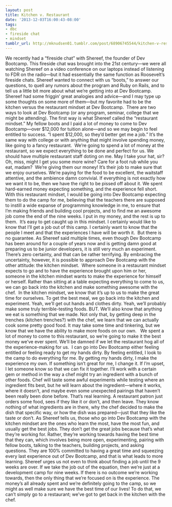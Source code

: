 ```yaml
---
layout: post
title: Kitchen v. Restaurant
date: '2013-12-03T16:00:43-08:00'
tags:
- dbc
- fireside chat
- mindset
tumblr_url: http://mknudsen01.tumblr.com/post/68906745544/kitchen-v-restaurant
---
```

We recently had a “fireside chat” with Shereef, the founder of Dev Bootcamp. This fireside chat was brought into the 21st century—we were all watching Shereef on a video conference on our laptops instead of listening to FDR on the radio—but it had essentially the same function as Roosevelt’s fireside chats. Shereef wanted to connect with us “boots,” to answer our questions, to quell any rumors about the program and Ruby on Rails, and to tell us a little bit more about what we’re getting into at Dev Bootcamp.
Shereef had some friggin’ great analogies and advice—and I may type up some thoughts on some more of them—but my favorite had to be the kitchen versus the restaurant mindset at Dev Bootcamp. 
There are two ways to look at Dev Bootcamp (or any program, seminar, college that we might be attending). The first way is what Shereef called the “restaurant mindset.” My fellow boots and I paid a lot of money to come to Dev Bootcamp—over $12,000 for tuition alone—and so we may begin to feel entitled to success. “I spent $12,000, so they’d better get me a job.” It’s the same way with college or with anything that might involve spending money, like going to a fancy restaurant. 
We’re going to spend a lot of money at the restaurant, so we expect everything to be done and perfect for us. We should have multiple restaurant staff doting on me. May I take your hat, sir? Oh, miss, might I get you some more wine? Care for a foot rub while you eat, madam? 
We’re giving them our money! It’s their job to make sure that we enjoy ourselves. We’re paying for the food to be excellent, the waitstaff attentive, and the ambience damn convivial. If everything is not exactly how we want it to be, then we have the right to be pissed off about it. We spent hard-earned money expecting something, and the experience fell short. 
With this restaurant mindset, I would be going into Dev Bootcamp expecting them to do the camp for me, believing that the teachers there are supposed to instill a wide expanse of programming knowledge in me, to ensure that I’m making friends and building cool projects, and to find me an awesome job come the end of the nine weeks. I put in my money, and the rest is up to them. 
It’s easy to get caught up in this mindset. I certainly would like to know that I’ll get a job out of this camp. I certainly want to know that the people I meet and that the experiences I have will be worth it. 
But there is no guarantee. As Shereef said multiple times, even though Dev Bootcamp has been around for a couple of years now and is getting damn good at preparing us to be junior developers, it is still very much an experiment. There’s zero certainty, and that can be rather terrifying. By embracing the uncertainty, however, it is possible to approach Dev Bootcamp with the other attitude: the kitchen mindset. 
Where someone in a restaurant mindset expects to go and to have the experience brought upon him or her, someone in the kitchen mindset wants to make the experience for himself or herself. Rather than sitting at a table expecting everything to come to us, we can go back into the kitchen and make something awesome with the chef. 
In the kitchen mindset, we know that it’s up to us to make the great time for ourselves. To get the best meal, we go back into the kitchen and experiment. Yeah, we’ll get out hands and clothes dirty. Yeah, we’ll probably make some truly terrible-testing foods. BUT. We’ll also know that anything we eat is something that we made. Not only that, by getting deep in the trenches (kitchen trenches?) with the chef, we learn that we can actually cook some pretty good food. It may take some time and tinkering, but we know that we have the ability to make more foods on our own.  
We spent a lot of money to come to this restaurant, so we’re going to make it the best money we’ve ever spent. We’ll be damned if we let the restaurant hog all of the experience-making for us. 
I can go into Dev Bootcamp either feeling entitled or feeling ready to get my hands dirty. By feeling entitled, I look to the camp to do everything for me. By getting my hands dirty, I make the experience my own. If something isn’t great for me, I change it. If I’m upset, I let someone know so that we can fix it together. I’ll work with a certain gem or method in the way a chef might try an ingredient with a bunch of other foods. Chef will taste some awful experiments while testing where an ingredient fits best, but he will learn about the ingredient—where it works, where it doesn’t, and maybe even some unexpected pairings that haven’t been really been done before. That’s real learning.
A restaurant patron just orders some food, sees if they like it or don’t, and then leave. They know nothing of what ingredients are in there, why the chef decided to make the dish that specific way, or how the dish was prepared—just that they like the taste or don’t.
As Shereef tells us, those who go into Dev Bootcamp with the kitchen mindset are the ones who learn the most, have the most fun, and usually get the best jobs. They don’t get the great jobs because that’s what they’re working for. Rather, they’re working towards having the best time that they can, which involves being more open, experimenting, pairing with fellow boots, talking to the teachers, building projects, and asking questions. They are 100% committed to having a great time and squeezing every last experience out of Dev Bootcamp, and that is what leads to more learning.
Shereef urges us not even to think about finding a job until the 9 weeks are over. If we take the job out of the equation, then we’re just at a development camp for nine weeks. If there is no outcome we’re working towards, then the only thing that we’re focused on is the experience. The money’s all already spent and we’re definitely going to the camp, so we might as well make sure we have the best time of our lives! To do that, we can’t simply go to a restaurant; we’ve got to get back in the kitchen with the chef. 
